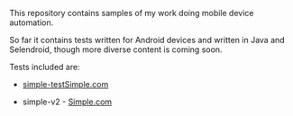 This repository contains samples of my work doing mobile device automation.

So far it contains tests written for Android devices and written in Java and Selendroid, though more diverse content is 
coming soon.

Tests included are:

- [simple-test](simple-test/)[Simple.com](https://play.google.com/store/apps/details?id=com.banksimple)

- simple-v2 - [Simple.com](https://play.google.com/store/apps/details?id=com.banksimple)
